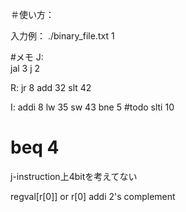 ＃使い方：

入力例：
./binary_file.txt 1





#メモ
J:   
   jal 3
   j 2

R:
   jr 8
   add 32
   slt 42

I:
   addi 8
   lw 35
   sw 43
   bne 5
#todo  slti 10
# beq 4



j-instruction上4bitを考えてない

regval[r[0]] or r[0]
addi 2's complement





